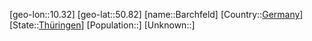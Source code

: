 ﻿---
location: [50.82,10.32]
type: City
tags:
- geo/City


SpocWebEntityId: 29018
isDeleted: false
confidential: public

---
[geo-lon::10.32]
[geo-lat::50.82]
[name::Barchfeld]
[Country::[Germany](geo/Continent/Europe/Germany.md)]
[State::[Thüringen](geo/Continent/Europe/Germany/Th%C3%BCringen.md)]
[Population::]
[Unknown::]

